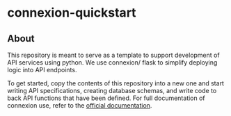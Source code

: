 connexion-quickstart
===

About
---

This repository is meant to serve as a template to support development of API services using python. We use connexion/
flask to simplify deploying logic into API endpoints.

To get started, copy the contents of this repository into a new one and start writing API specifications, creating
database schemas, and write code to back API functions that have been defined. For full documentation of connexion use,
refer to the [official documentation](https://connexion.readthedocs.io/en/latest/).

